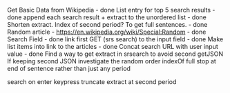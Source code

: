 Get Basic Data from Wikipedia - done
List entry for top 5 search results - done
append each search result + extract to the unordered list - done
Shorten extract. Index of second period? To get full sentences. - done
Random article - https://en.wikipedia.org/wiki/Special:Random - done
Search Field - done
link first GET (srs search) to the input field - done
Make list items into link to the articles - done
Concat search URL with user input value - done
Find a way to get extract in srsearch to avoid second getJSON
If keeping second JSON investigate the random order
indexOf full stop at end of sentence rather than just any period

search on enter keypress
truncate extract at second period

